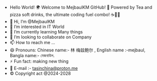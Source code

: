 -   Hello World! 🌍 Welcome to MejbaulKM GitHub!
🍕 Powered by Tea and pizza soft drinks, the ultimate coding fuel combo! ☕🍕🥤
- 👋 Hi, I’m @MejbaulKM
- 👀 I’m interested in IT World
- 🌱 I’m currently learning Many things
- 💞️ I’m looking to collaborate on Company
- 📫 How to reach me ...
- 😄 Pronouns: Chinese name:- 林 梅兹鲍尔 , English name :-mejbaul, Bangla name:- মেজবাউল.
- ⚡ Fun fact: making new thing
- 📧 E-mail :- tasinchina@proton.me 
- ©️ Copyright act @2024-2028 

<!---
MejbaulKM/MejbaulKM is a ✨ special ✨ repository because its `README.md` (this file) appears on your GitHub profile.
You can click the Preview link to take a look at your changes.
--->
